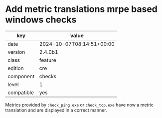 [//]: # (werk v2)
# Add metric translations mrpe based windows checks

key        | value
---------- | ---
date       | 2024-10-07T08:14:51+00:00
version    | 2.4.0b1
class      | feature
edition    | cre
component  | checks
level      | 1
compatible | yes

Metrics provided by `check_ping.exe` or `check_tcp.exe` have now a metric translation and are
displayed in a correct manner.

